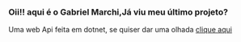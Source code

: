 ### Oii!! aqui é o Gabriel Marchi,Já viu meu último projeto?  
Uma web Api feita em dotnet, se quiser dar uma olhada [clique aqui](https://github.com/gaamarchi/my-simple-web-api)
